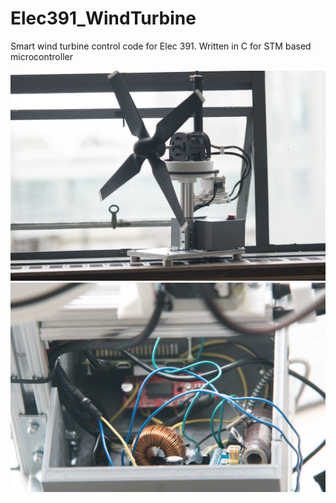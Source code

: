 # Elec391_WindTurbine
Smart wind turbine control code for Elec 391. Written in C for STM based microcontroller


![alt text](https://github.com/summomanom/Elec391_WindTurbine/blob/master/Images/Tower.jpg)
![alt text](https://github.com/summomanom/Elec391_WindTurbine/blob/master/Images/Hardware.jpg)
